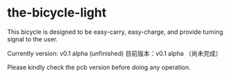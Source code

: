 # the-bicycle-light
This bicycle is designed to be easy-carry, easy-charge, and provide turning signal to the user.

Currently version: v0.1 alpha (unfinished)
目前版本：v0.1 alpha （尚未完成）

Please kindly check the pcb version before doing any operation.
